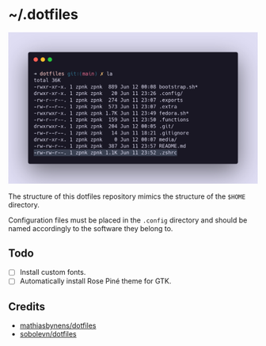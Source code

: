 # ~/.dotfiles

![leonardodiegues' dotfiles](./media/banner.png)

The structure of this dotfiles repository mimics the structure of the `$HOME` directory.

Configuration files must be placed in the `.config` directory and should be named accordingly to the software they belong to.

## Todo
- [ ] Install custom fonts.
- [ ] Automatically install Rose Piné theme for GTK.

## Credits

- [mathiasbynens/dotfiles](https://github.com/mathiasbynens/dotfiles)
- [sobolevn/dotfiles](https://github.com/sobolevn/dotfiles)